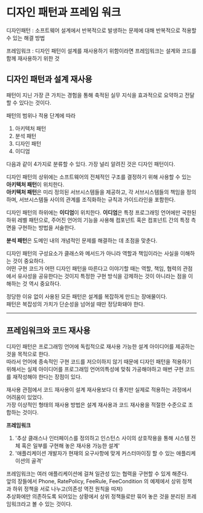 # 디자인 패턴과 프레임 워크
디자인패턴 : 소프트웨어 설계에서 반복적으로 발생하는 문제에 대해 반복적으로 적용할 수 있는 해결 방법  
  
프레임워크 : 디자인 패턴이 설계를 재사용하기 위함이라면 프레임워크는 설계와 코드를 함께 재사용하기 위한 것  

## 디자인 패턴과 설계 재사용
패턴이 지닌 가장 큰 가치는 경험을 통해 축적된 실무 지식을 효과적으로 요약하고 전달할 수 있다는 것이다.  

패턴의 범위나 적용 단계에 따라
1. 아키텍처 패턴
2. 분석 패턴
3. 디자인 패턴
4. 이디엄  

다음과 같이 4가지로 분류할 수 있다. 가장 널리 알려진 것은 디자인 패턴이다.  

디자인 패턴의 상위에는 소프트웨어의 전체적인 구조를 결정하기 위해 사용할 수 있는 **아키텍처 패턴**이 위치한다.  
**아키텍처 패턴**은 미리 정의된 서브시스템들을 제공하고, 각 서브시스템들의 책임을 정의하며, 서브시스템들 사이의 관계를 조직화하는 규칙과 가이드라인을 포함한다.  

디자인 패턴의 하위에는 **이디엄**이 위치한다. **이디엄**은 특정 프로그래밍 언어에만 국한된 하위 레벨 패턴으로, 주어진 언어의 기능을 사용해 컴포넌트
 혹은 컴포넌트 간의 특정 측면을 구현하는 방법을 서술한다.  
 
 **분석 패턴**은 도메인 내의 개념적인 문제를 해결하는 데 초점을 맞춘다.  
 
 디자인 패턴의 구성요소가 클래스와 메서드가 아니라 역할과 책임이라는 사실을 이해하는 것이 중요하다.  
 어떤 구현 코드가 어떤 디자인 패턴을 따른다고 이야기할 때는 역할, 책임, 협력의 관점에서 유사성을 공유한다는 것이지 특정한 구현 방식을 
 강제하는 것이 아니라는 점을 이해하는 것 역시 중요하다.  
 
 정당한 이유 없이 사용된 모든 패턴은 설계를 복잡하게 만드는 장애물이다.  
 패턴은 복잡성의 가치가 단순성을 넘어설 때만 정당화돼야 한다.  
 
 ***
 ## 프레임워크와 코드 재사용  
 
 디자인 패턴은 프로그래밍 언어에 독립적으로 재사용 가능한 설계 아이디어를 제공하는 것을 목적으로 한다.  
 따라서 언어에 종속적인 구현 코드를 저으이하지 않기 때문에 디자인 패턴을 적용하기 위해서는 실제 아이디어를 프로그래밍 언어의특성에 맞춰 가공해야하고 
 매번 구현 코드를 재작성해야 한다는 장점이 있다.  
 
 재사용 관점에서 코드 재사용이 설계 재사용보다 더 좋지만 실제로 적용하는 과정에서 어려움이 있었다.  
 가장 이상적인 형태의 재사용 방법은 설계 재사용과 코드 재사용을 적절한 수준으로 조합하는 것이다.  
 
 **프레임워크**
 1. '추상 클래스나 인터페이스를 정의하고 인스턴스 사이의 상호작용을 통해 시스템 전체 혹은 일부를 구현해 놓은 재사용 가능한 설계'  
 2. '애플리케이션 개발자가 현재의 요구사항에 맞게 커스터마이징 할 수 있는 애플리케이션의 골격'  
 
 프레임워크는 여러 애플리케이션에 걸쳐 일관성 있는 협력을 구현할 수 있게 해준다.  
 앞의 장들에서 Phone, RatePolicy, FeeRule, FeeCondition 의 예제에서 상위 정책과 하위 정책을 서로 나누고(의존성 역전 원칙을 따져)  
 추상화에만 의존하도록 되어있는 상황에서 상위 정책들로만 묶어 놓은 것을 분리된 프레임워크라고 볼 수 있는 것이다.  
 